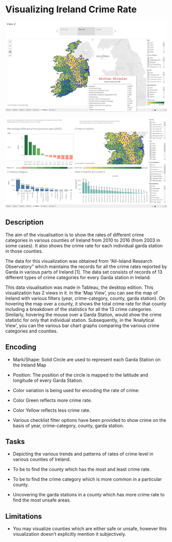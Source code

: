 # Visualizing Ireland Crime Rate

![Image description](https://github.com/TheAdityaVishnu/VisulizingIrelandCrimeRate/blob/master/Map%20View.png)

![Image description](https://github.com/TheAdityaVishnu/VisulizingIrelandCrimeRate/blob/master/Analytic%20View.png)


## Description

The aim of the visualisation is to show the rates of different crime categories in various counties of
Ireland from 2010 to 2016 (from 2003 in some cases). It also shows the crime rate for each individual
garda station in those counties.

The data for this visualization was obtained from “All-Island Research Observatory” which maintains
the records for all the crime rates reported by Garda in various parts of Ireland [1]. The data set
consists of records of 13 different types of crime categories for every Garda station in Ireland.

This data visualisation was made in Tableau, the desktop edition. This visualization has 2 views in it.
In the ‘Map View’, you can see the map of Ireland with various filters (year, crime-category, county,
garda station). On hovering the map over a county, it shows the total crime rate for that county
including a breakdown of the statistics for all the 13 crime categories. Similarly, hovering the mouse
over a Garda Station, would show the crime statistic for only that individual station. Subsequently, in
the ‘Analytical View’, you can the various bar chart graphs comparing the various crime categories
and counties.

## Encoding

* Mark/Shape: Solid Circle are used to represent each Garda Station on the Ireland Map

* Position: The position of the circle is mapped to the latitude and longitude of every Garda Station.

* Color variation is being used for encoding the rate of crime:

* Color Green reflects more crime rate.

* Color Yellow reflects less crime rate.

* Various checklist filter options have been provided to show crime on the basis of year, crime-category, county, garda station.

## Tasks

* Depicting the various trends and patterns of rates of crime level in various counties of
Ireland.

* To be to find the county which has the most and least crime rate.

* To be to find the crime category which is more common in a particular county.
* Uncovering the garda stations in a county which has more crime rate to find the most
unsafe areas.

## Limitations
* You may visualize counties which are either safe or unsafe, however this visualization
doesn’t explicitly mention it subjectively.
